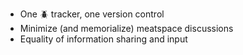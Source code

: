 ---
---

* One :beetle: tracker, one version control
* Minimize (and memorialize) meatspace discussions
* Equality of information sharing and input